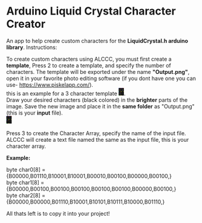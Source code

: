 # Arduino Liquid Crystal Character Creator
An app to help create custom characters for the **LiquidCrystal.h arduino library**.
Instructions:

To create custom characters using ALCCC, you must first create a **template**,
Press 2 to create a template, and specify the number of characters.
The template will be exported under the name **"Output.png"**, open it in your favorite photo editing software (if you dont have one you can use- https://www.piskelapp.com/). <br>
  this is an example for a 3 character template ![Example Template](/pics/Output.png). <br>
Draw your desired characters (black colored) in the **brighter** parts of the image.
Save the new image and place it in the **same folder** as "Output.png" (this is your **input** file).  <br>
![Example ETemplate](/pics/Input.png)<br>

Press 3 to create the Character Array, specify the name of the input file.
ALCCC will create a text file named the same as the input file, this is your character array. <br>

**Example:**

  byte char0[8] = {B00000,B01110,B10001,B10001,B00010,B00100,B00000,B00100,} <br>
  byte char1[8] = {B00000,B00100,B00100,B00100,B00100,B00100,B00000,B00100,} <br>
  byte char2[8] = {B00000,B00000,B01110,B10001,B10101,B10111,B10000,B01110,} <br>


All thats left is to copy it into your project!
